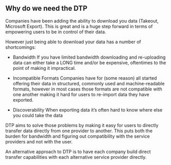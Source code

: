 ## Why do we need the DTP

Companies have been adding the ability to download you data (Takeout, Microsoft Export). This is great and is a huge step forward in terms of empowering users to be in control of their data.

However just being able to download your data has a number of shortcomings:

* Bandwidth If you have limited bandwidth downloading and re-uploading data can either take a LONG time and/or be expensive, oftentimes to the point of making it impractical.

* Incompatible Formats Companies have for (some reason) all started offering their data in structured, commonly used and machine-readable formats, however in most cases those formats are not compatible with one another making it hard for users to re-import data they have exported.

* Discoverability When exporting data it’s often hard to know where else you could take the data

DTP aims to solve those problems by making it easy for users to directly transfer data directly from one provider to another. This puts both the burden for bandwidth and figuring out compatibility with the service providers and not with the user.

An alternative approach to DTP is to have each company build direct transfer capabilities with each alternative service provider directly.
